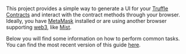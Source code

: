 This project provides a simple way to generate a UI for your  [Truffle Contracts](https://github.com/trufflesuite/truffle-contract) and interact with the contract methods through your browser. Ideally, you have [MetaMask](https://metamask.io/) installed or are using another browser supporting [web3](https://github.com/ethereum/web3.js/), like [Mist](https://github.com/ethereum/mist/releases).

Below you will find some information on how to perform common tasks.<br>
You can find the most recent version of this guide [here](https://github.com/facebookincubator/create-react-app/blob/master/packages/react-scripts/template/README.md).
